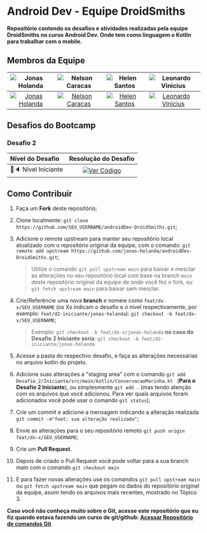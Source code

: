 # Android Dev - Equipe DroidSmiths

**Repositório contendo os desafios e atividades realizadas pela equipe DroidSmiths no curso Android Dev. Onde tem como linguagem o Kotlin para trabalhar com o mobile.**

## Membros da Equipe
![Jonas Holanda](https://avatars.githubusercontent.com/u/138180385?v=4) | ![Nelson Caracas](https://img.freepik.com/free-vector/user-circles-set_78370-4704.jpg?size=338&ext=jpg&ga=GA1.1.2008272138.1724371200&semt=ais_hybrid) | ![Helen Santos](https://img.freepik.com/free-vector/user-circles-set_78370-4704.jpg?size=338&ext=jpg&ga=GA1.1.2008272138.1724371200&semt=ais_hybrid) | ![Leonardo Vinicius](https://avatars.githubusercontent.com/u/87584069?v=4) | 
| :--: | :--: | :--: | :--: | 
| [![Jonas Holanda](https://img.shields.io/badge/-Jonas%20Holanda-30A3DC?style=for-the-badge&logo=github&logoColor=white)](https://github.com/jonas-holanda) | [![Nelson Caracas](https://img.shields.io/badge/-Nelson%20Caracas-30A3DC?style=for-the-badge&logo=github&logoColor=white)](#) | [![Helen Santos](https://img.shields.io/badge/-Helen%20Santos-30A3DC?style=for-the-badge&logo=github&logoColor=white)](#) | [![Leonardo Vinicius](https://img.shields.io/badge/-Leonardo%20Vinicius-30A3DC?style=for-the-badge&logo=github&logoColor=white)](https://github.com/LVMdS) |

## Desafios do Bootcamp

### Desafio 2


 Nível do Desafio | Resolução do Desafio
:-----| :----------------:
🔹🔈 Nível Iniciante | [![Ver Código](https://img.shields.io/badge/Ver%20C%C3%B3digo-a97bff?style=for-the-badge&logo=kotlin&logoColor=white)](./Desafio_2/Iniciante/src/main/kotlin/ConservacaoMarinha.kt)

## Como Contribuir

1. Faça um **Fork** deste repositório;
2. Clone localmente: `git clone https://github.com/SEU_USERNAME/androidDev-DroidSmiths.git`;
3. Adicione o remote upstream para manter seu repositório local atualizado com o repositório original da equipe, com o comando: `git remote add upstream https://github.com/jonas-holanda/androidDev-DroidSmiths.git`;
    > Utilize o comando `git pull upstream main` para baixar e mesclar as alterações no seu repositório local com base na branch `main` deste repositório original da equipe de onde você fez o fork, ou `git fetch upstream main` para baixar sem mesclar.
4. Crie/Referêncie uma nova **branch** e nomeie como `feat/dx-x/SEU_USERNAME` (os Xs indicam o desafio e o nível respectivamente, por exemplo: `feat/d2-iniciante/jonas-holanda`): `git checkout -b feat/dx-x/SEU_USERNAME`;
    > Exemplo: `git checkout -b feat/dx-x/jonas-holanda` **no caso do Desafio 2 Iniciante seria**: `git checkout -b feat/d2-iniciante/jonas-holanda`
5. Acesse a pasta do respectivo desafio, e faça as alterações necessárias no arquivo kotlin do projeto.

6. Adicione suas alterações a "staging area" com o comando `git add Desafio_2/Iniciante/src/main/kotlin/ConservacaoMarinha.kt ` (**Para o Desafio 2 Iniciante**), ou simplesmente `git add .` (mas tendo atenção com os arquivos que você adicionou. Para ver quais arquivos foram adicionados você pode usar o comando `git status`);
8. Crie um commit e adicione a mensagem indicando a alteração realizada `git commit -m"feat: sua alteração realizada"`;
9. Envie as alterações para o seu repositório remoto `git push origin feat/dx-x/SEU_USERNAME`; 
10. Crie um **Pull Request**.
11. Depois de criado o Pull Request você pode voltar para a sua branch main com o comando `git checkout main`
12. E para fazer novas alterações use os comandos `git pull upstream main` ou `git fetch upstream main` que pegam os dados do repositório original da equipe, assim tendo os arquivos mais recentes, mostrado no Tópico 3.

**Caso você não conheça muito sobre o Git, acesse este repositório que eu fiz quando estava fazendo um curso de git/github: [Acessar Repositório de comandos Git](https://github.com/jonas-holanda/projeto1-git)**
